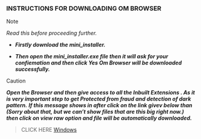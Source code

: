 ### INSTRUCTIONS FOR DOWNLOADING  OM BROWSER

> [!NOTE]
> *Read this before proceeding further.*
- ***Firstly download the mini_installer.***
+ ***Then open the mini_installer.exe file then it will ask for your confiemation and then click Yes Om Browser will be downloaded successfully.***

> [!CAUTION]
> ***Open the Browser and then give access to all the Inbuilt Extensions . As it is very important step to get Protected from fraud and detection of  dark pattern.***
> ***If this message shows in after click on the link givev below than (Sorry about that, but we can’t show files that are this big right now.) then click on view raw option and file will be automatically downloaded.***

> CLICK HERE 
> [Windows](Releases/mini_installer.exe)

